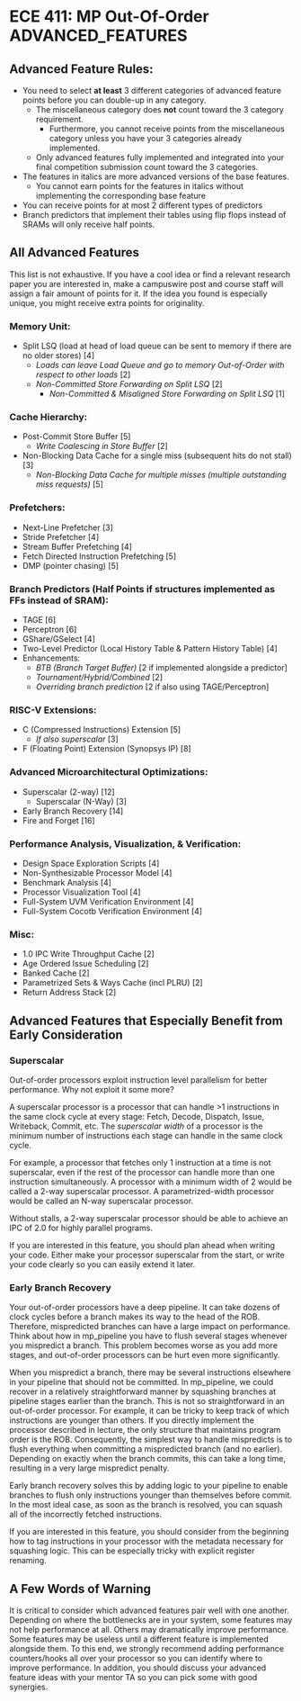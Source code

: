 
# ECE 411: MP Out-Of-Order ADVANCED_FEATURES

## Advanced Feature Rules:
- You need to select **at least** 3 different categories of advanced
  feature points before you can double-up in any category.
  - The miscellaneous category does **not** count toward the 3
    category requirement.
    - Furthermore, you cannot receive points from the miscellaneous
      category unless you have your 3 categories already implemented.
  - Only advanced features fully implemented and integrated into your
    final competition submission count toward the 3 categories.
- The features in italics are more advanced versions of the base
  features.
  - You cannot earn points for the features in italics without
    implementing the corresponding base feature
- You can receive points for at most 2 different types of predictors
- Branch predictors that implement their tables using flip flops
  instead of SRAMs will only receive half points.

## All Advanced Features

This list is not exhaustive. If you have a cool idea or find a
relevant research paper you are interested in, make a campuswire post
and course staff will assign a fair amount of points for it. If the
idea you found is especially unique, you might receive extra points
for originality.

### Memory Unit:

- Split LSQ (load at head of load queue can be sent to memory if there
  are no older stores) [4]
  - _Loads can leave Load Queue and go to memory Out-of-Order with
    respect to other loads_ [2]
  - _Non-Committed Store Forwarding on Split LSQ_ [2]
    - _Non-Committed & Misaligned Store Forwarding on Split LSQ_ [1]

### Cache Hierarchy:

- Post-Commit Store Buffer [5]
  - _Write Coalescing in Store Buffer_ [2]
- Non-Blocking Data Cache for a single miss (subsequent hits do not
  stall) [3]
  - _Non-Blocking Data Cache for multiple misses (multiple outstanding
    miss requests)_ [5]

### Prefetchers:

- Next-Line Prefetcher [3]
- Stride Prefetcher [4]
- Stream Buffer Prefetching [4]
- Fetch Directed Instruction Prefetching [5]
- DMP (pointer chasing) [5]

### Branch Predictors (Half Points if structures implemented as FFs instead of SRAM):

- TAGE [6]
- Perceptron [6]
- GShare/GSelect [4]
- Two-Level Predictor (Local History Table & Pattern History Table)
  [4]
- Enhancements:
  - _BTB (Branch Target Buffer)_ [2 if implemented alongside a
    predictor]
  - _Tournament/Hybrid/Combined_ [2]
  - _Overriding branch prediction_ [2 if also using TAGE/Perceptron]

### RISC-V Extensions:

- C (Compressed Instructions) Extension [5]
  - _If also superscalar_ [3]
- F (Floating Point) Extension (Synopsys IP) [8]

### Advanced Microarchitectural Optimizations:

- Superscalar (2-way) [12]
  - Superscalar (N-Way) [3]
- Early Branch Recovery [14]
- Fire and Forget [16]

### Performance Analysis, Visualization, & Verification:

- Design Space Exploration Scripts [4]
- Non-Synthesizable Processor Model [4]
- Benchmark Analysis [4]
- Processor Visualization Tool [4]
- Full-System UVM Verification Environment [4]
- Full-System Cocotb Verification Environment [4]

### Misc:

- 1.0 IPC Write Throughput Cache [2]
- Age Ordered Issue Scheduling [2]
- Banked Cache [2]
- Parametrized Sets & Ways Cache (incl PLRU) [2]
- Return Address Stack [2]

## Advanced Features that Especially Benefit from Early Consideration

### Superscalar

Out-of-order processors exploit instruction level parallelism for
better performance. Why not exploit it some more?

A superscalar processor is a processor that can handle >1 instructions
in the same clock cycle at every stage: Fetch, Decode, Dispatch,
Issue, Writeback, Commit, etc. The *superscalar width* of a processor
is the minimum number of instructions each stage can handle in the
same clock cycle.

For example, a processor that fetches only 1 instruction at a time is
not superscalar, even if the rest of the processor can handle more
than one instruction simultaneously. A processor with a minimum width
of 2 would be called a 2-way superscalar processor. A
parametrized-width processor would be called an N-way superscalar
processor.

Without stalls, a 2-way superscalar processor should be able to
achieve an IPC of 2.0 for highly parallel programs.

If you are interested in this feature, you should plan ahead when
writing your code. Either make your processor superscalar from the
start, or write your code clearly so you can easily extend it later.

### Early Branch Recovery

Your out-of-order processors have a deep pipeline. It can take dozens
of clock cycles before a branch makes its way to the head of the
ROB. Therefore, mispredicted branches can have a large impact on
performance. Think about how in mp_pipeline you have to flush several
stages whenever you mispredict a branch. This problem becomes worse as
you add more stages, and out-of-order processors can be hurt even more
significantly.

When you mispredict a branch, there may be several instructions
elsewhere in your pipeline that should not be committed. In
mp_pipeline, we could recover in a relatively straightforward manner
by squashing branches at pipeline stages earlier than the branch. This
is not so straightforward in an out-of-order processor. For example,
it can be tricky to keep track of which instructions are younger than
others. If you directly implement the processor described in lecture,
the only structure that maintains program order is the
ROB. Consequently, the simplest way to handle mispredicts is to flush
everything when committing a mispredicted branch (and no
earlier). Depending on exactly when the branch commits, this can take
a long time, resulting in a very large mispredict penalty.

Early branch recovery solves this by adding logic to your pipeline to
enable branches to flush only instructions younger than themselves
before commit. In the most ideal case, as soon as the branch is
resolved, you can squash all of the incorrectly fetched instructions.

If you are interested in this feature, you should consider from the
beginning how to tag instructions in your processor with the metadata
necessary for squashing logic. This can be especially tricky with
explicit register renaming.


## A Few Words of Warning

It is critical to consider which advanced features pair well with one
another. Depending on where the bottlenecks are in your system, some
features may not help performance at all. Others may dramatically
improve performance. Some features may be useless until a different
feature is implemented alongside them. To this end, we strongly
recommend adding performance counters/hooks all over your processor so
you can identify where to improve performance. In addition, you should
discuss your advanced feature ideas with your mentor TA so you can
pick some with good synergies.
